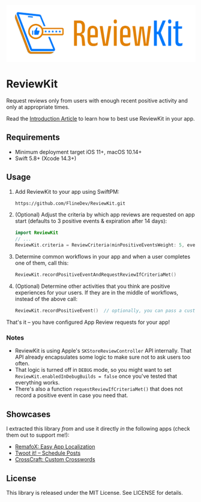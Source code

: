 ![ReviewKit Logo](https://github.com/FlineDev/ReviewKit/blob/main/Logo.png?raw=true)

# ReviewKit

Request reviews only from users with enough recent positive activity and only at appropriate times.

Read the [Introduction Article](https://www.fline.dev/introducing-reviewkit/?ref=github.com) to learn how to best use ReviewKit in your app.

## Requirements

* Minimum deployment target iOS 11+, macOS 10.14+
* Swift 5.8+ (Xcode 14.3+) 


## Usage

1. Add ReviewKit to your app using SwiftPM:
   
   ```
   https://github.com/FlineDev/ReviewKit.git
   ```

2. (Optional) Adjust the criteria by which app reviews are requested on app start (defaults to 3 positive events & expiration after 14 days):

   ```Swift
   import ReviewKit
   // ...
   ReviewKit.criteria = ReviewCriteria(minPositiveEventsWeight: 5, eventsExpireAfterDays: 30, minimumTimeBeforeRequest: DateComponents(day: 1))
   ```

3. Determine common workflows in your app and when a user completes one of them, call this:

   ```Swift
   ReviewKit.recordPositiveEventAndRequestReviewIfCriteriaMet()
   ```

4. (Optional) Determine other activities that you think are positive experiences for your users. If they are in the middle of workflows, instead of the above call:

   ```Swift
   ReviewKit.recordPositiveEvent()  // optionally, you can pass a custom `weight` parameter, defaults to 1
   ```

That's it – you have configured App Review requests for your app!


### Notes

* ReviewKit is using Apple's `SKStoreReviewController` API internally. That API already encapsulates some logic to make sure not to ask users too often.
* That logic is turned off in `DEBUG` mode, so you might want to set `ReviewKit.enabledInDebugBuilds = false` once you've tested that everything works.
* There's also a function `requestReviewIfCriteriaMet()` that does not record a positive event in case you need that.


## Showcases

I extracted this library _from_ and use it directly _in_ the following apps (check them out to support me!):

* [RemafoX: Easy App Localization](https://remafox.app/)
* [Twoot it! – Schedule Posts](https://twoot-it.app/)
* [CrossCraft: Custom Crosswords](https://crosscraft.app/)


## License

This library is released under the MIT License. See LICENSE for details.
